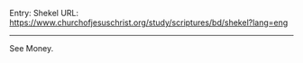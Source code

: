Entry: Shekel
URL: https://www.churchofjesuschrist.org/study/scriptures/bd/shekel?lang=eng

---

See Money.
